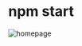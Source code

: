 # npm start

![homepage](https://user-images.githubusercontent.com/56879512/108988427-06d31b80-76c7-11eb-89b2-e8f428b0f2ae.png)
